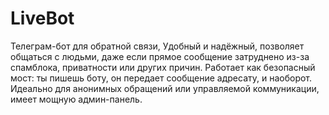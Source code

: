 # LiveBot
Телеграм-бот для обратной связи, Удобный и надёжный, позволяет общаться с людьми, даже если прямое сообщение затруднено из-за спамблока, приватности или других причин. Работает как безопасный мост: ты пишешь боту, он передает сообщение адресату, и наоборот. Идеально для анонимных обращений или управляемой коммуникации, имеет мощную админ-панель.
